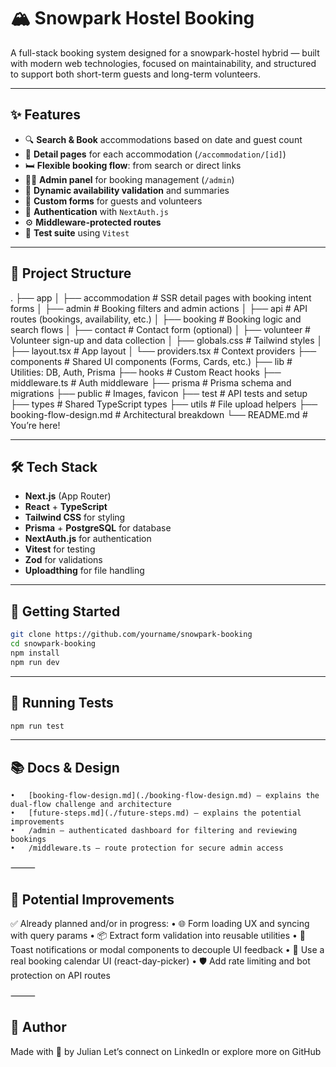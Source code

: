# 🏔️ Snowpark Hostel Booking

A full-stack booking system designed for a snowpark-hostel hybrid — built with modern web technologies, focused on maintainability, and structured to support both short-term guests and long-term volunteers.

---

## ✨ Features

- 🔍 **Search & Book** accommodations based on date and guest count
- 📄 **Detail pages** for each accommodation (`/accommodation/[id]`)
- 🛏️ **Flexible booking flow**: from search or direct links
- 🧑‍💻 **Admin panel** for booking management (`/admin`)
- 📅 **Dynamic availability validation** and summaries
- 🧠 **Custom forms** for guests and volunteers
- 🔐 **Authentication** with `NextAuth.js`
- ⚙️ **Middleware-protected routes**
- 🧪 **Test suite** using `Vitest`

---

## 🧱 Project Structure

.
├── app
│ ├── accommodation # SSR detail pages with booking intent forms
│ ├── admin # Booking filters and admin actions
│ ├── api # API routes (bookings, availability, etc.)
│ ├── booking # Booking logic and search flows
│ ├── contact # Contact form (optional)
│ ├── volunteer # Volunteer sign-up and data collection
│ ├── globals.css # Tailwind styles
│ ├── layout.tsx # App layout
│ └── providers.tsx # Context providers
├── components # Shared UI components (Forms, Cards, etc.)
├── lib # Utilities: DB, Auth, Prisma
├── hooks # Custom React hooks
├── middleware.ts # Auth middleware
├── prisma # Prisma schema and migrations
├── public # Images, favicon
├── test # API tests and setup
├── types # Shared TypeScript types
├── utils # File upload helpers
├── booking-flow-design.md # Architectural breakdown
└── README.md # You’re here!

---

## 🛠️ Tech Stack

- **Next.js** (App Router)
- **React** + **TypeScript**
- **Tailwind CSS** for styling
- **Prisma** + **PostgreSQL** for database
- **NextAuth.js** for authentication
- **Vitest** for testing
- **Zod** for validations
- **Uploadthing** for file handling

---

## 🚀 Getting Started

```bash
git clone https://github.com/yourname/snowpark-booking
cd snowpark-booking
npm install
npm run dev
```

---

## 🧪 Running Tests

```bash
npm run test
```

---

## 📚 Docs & Design

    •	[booking-flow-design.md](./booking-flow-design.md) — explains the dual-flow challenge and architecture
    •	[future-steps.md](./future-steps.md) — explains the potential improvements
    •	/admin — authenticated dashboard for filtering and reviewing bookings
    •	/middleware.ts — route protection for secure admin access

⸻

## 🔮 Potential Improvements

✅ Already planned and/or in progress:
• 🌐 Form loading UX and syncing with query params
• 📦 Extract form validation into reusable utilities
• 🔁 Toast notifications or modal components to decouple UI feedback
• 📅 Use a real booking calendar UI (react-day-picker)
• 🛡️ Add rate limiting and bot protection on API routes

⸻

## 👤 Author

Made with 💚 by Julian
Let’s connect on LinkedIn or explore more on GitHub
